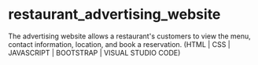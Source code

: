 # restaurant_advertising_website
The advertising website allows a restaurant's customers to view the menu, contact information, location, and book a reservation. (HTML | CSS | JAVASCRIPT | BOOTSTRAP | VISUAL STUDIO CODE)
